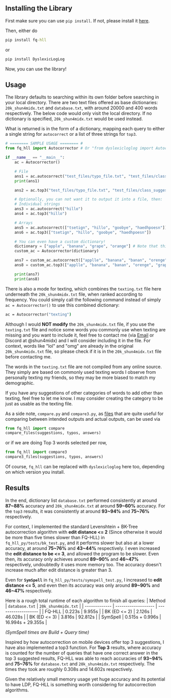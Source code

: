 ## Installing the Library
First make sure you can use `pip install`. If not, please install it [here](https://pypi.org/project/pip/).

Then, either do 

```cmd
pip install fq-hll
```

or

```cmd
pip install DyslexicLogLog
````

Now, you can use the library!

## Usage
The library defaults to searching within its own folder before searching in your local directory. There are two text files offered as base dictionaries: `20k_shun4midx.txt` and `database.txt`, with around 20000 and 400 words respectively. The below code would only visit the local directory. If no dictionary is specified, `20k_shun4midx.txt` would be used instead.

What is returned is in the form of a dictionary, mapping each query to either a single string for `autocorrect` or a list of three strings for `top3`. 

```py
# ======== SAMPLE USAGE ======== #
from fq_hll import Autocorrector # Or "from dyslexicloglog import Autocorrector", just choose the one you installed

if __name__ == "__main__":
    ac = Autocorrector()

    # File
    ans1 = ac.autocorrect("test_files/typo_file.txt", "test_files/class_suggestions.txt")
    print(ans1)

    ans2 = ac.top3("test_files/typo_file.txt", "test_files/class_suggestions.txt")

    # Optionally, you can not want it to output it into a file, then:
    # Individual strings
    ans3 = ac.autocorrect("hillo")
    ans4 = ac.top3("hillo")

    # Arrays
    ans5 = ac.autocorrect(["tsetign", "hillo", "goobye", "haedhpoesn"])
    ans6 = ac.top3(["tsetign", "hillo", "goobye", "haedhpoesn"])

    # You can even have a custom dictionary!
    dictionary = ["apple", "banana", "grape", "orange"] # Note that this dictionary would be treated as if it's from most to least frequently used
    custom_ac = Autocorrector(dictionary)

    ans7 = custom_ac.autocorrect(["applle", "banana", "banan", "orenge", "grap", "pineapple"])
    ans8 = custom_ac.top3(["applle", "banana", "banan", "orenge", "grap", "pineapple"])

    print(ans7)
    print(ans8)
```

There is also a mode for texting, which combines the `texting.txt` file here underneath the `20k_shun4midx.txt` file, when ranked according to frequency. You could simply call the following command instead of simply `ac = Autocorrector()` to use this combined dictionary:

```cmd
ac = Autocorrector("texting")
```

Although I would **NOT modify** the `20k_shun4midx.txt` file, if you use the `texting.txt` file and notice some words you commonly use when texting are missing and you want to include it, feel free to contact me (via [Email](mailto:shun4midx@gmail.com) or Discord at @shun4midx) and I will consider including it in the file. For context, words like "lol" and "omg" are already in the original `20k_shun4midx.txt` file, so please check if it is in the `20k_shun4midx.txt` file before contacting me.

The words in the `texting.txt` file are not compiled from any online source. They simply are based on commonly used texting words I observe from personally texting my friends, so they may be more biased to match my demographic. 

If you have any suggestions of other categories of words to add other than texting, feel free to let me know. I may consider creating the category to be just as usable as the texting file.

As a side note, `compare.py` and `compare3.py`, as [files](https://github.com/shun4midx/FQ-HyperLogLog-Autocorrect/tree/main/fq_hll_py/src/fq_hll) that are quite useful for comparing between intended outputs and actual outputs, can be used via 

```py
from fq_hll import compare
compare_files(suggestions, typos, answers)
```

or if we are doing Top 3 words selected per row,

```py
from fq_hll import compare3
compare3_files(suggestions, typos, answers)
```

Of course, `fq_hll` can be replaced with `dyslexicloglog` here too, depending on which version you install.

## Results
In the end, dictionary list `database.txt` performed consistently at around **87~88%** accuracy and `20k_shun4midx.txt` at around **59~60%** accuracy. For the `top3` results, it was consistently at around **93~94%** and **75~76%** respectively.

For context, I implemented the standard Levenshtein + BK-Tree autocorrection algorithm with **edit distance <= 2** (Since otherwise it would be more than five times slower than FQ-HLL) in `fq_hll_py/tests/bk_test.py`, and it performs slower but also at a lower accuracy, at around **75~76%** and **43~44%** respectively. I even increased the **edit distance to be <= 3**, and allowed the program to be slower. Even then, its accuracy only achieves around **89~90%** and **46~47%** respectively, undoubtedly it uses more memory too. The accuracy doesn't increase much after edit distance is greater than 3.

Even for **`SymSpell`** in `fq_hll_py/tests/symspell_test.py`, I increased to **edit distance <= 5**, and even then its accuracy was only around **89~90%** and **46~47%** respectively.

Here is a rough total runtime of each algorithm to finish all queries:
| Method        | `database.txt`      | `20k_shun4midx.txt` |
| ------------- | ------------------- | ------------------- |
| FQ-HLL        | 0.223s              | 9.955s              |
| BK (ED <= 2)  | 2.126s              | 46.028s             |
| BK (ED <= 3)  | 3.816s              | 92.812s             |
| SymSpell      | 0.515s + 0.996s     | 16.994s + 29.355s   |

*(SymSpell times are Build + Query time)*

Inspired by how autocorrection on mobile devices offer top 3 suggestions, I have also implemented a top3 function. For **Top 3** results, where accuracy is counted for the number of queries that have one correct answer in the top 3 suggested results, FQ-HLL was able to reach accuracies of **93~94%** and **75~76%** for `database.txt` and `20k_shun4midx.txt` respectively. The times they took are roughly 0.308s and 14.602s respectively.

Given the relatively small memory usage yet huge accuracy and its potential to have LDP, FQ-HLL is something worth considering for autocorrection algorithms.